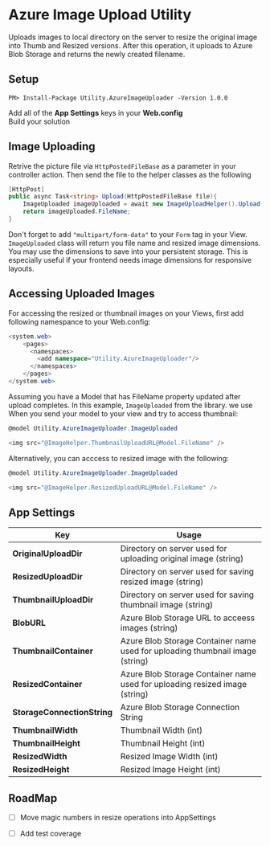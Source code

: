 # Azure Image Upload Utility

Uploads images to local directory on the server to resize the original image into Thumb and Resized versions. After this operation, it uploads to Azure Blob Storage and returns the newly created filename. 

## Setup

```
PM> Install-Package Utility.AzureImageUploader -Version 1.0.0
```
Add all of the **App Settings** keys in your **Web.config**  
Build your solution


## Image Uploading
 
Retrive the picture file via ```HttpPostedFileBase``` as a parameter in your controller action. Then send the file to the helper classes as the following
 
```csharp
[HttpPost]
public async Task<string> Upload(HttpPostedFileBase file){
	ImageUploaded imageUploaded = await new ImageUploadHelper().Upload(file);
	return imageUploaded.FileName;
}
```

Don't forget to add ```"multipart/form-data"``` to your ```Form``` tag in your View.
```ImageUploaded``` class will return you file name and resized image dimensions. You may use the dimensions to save into your persistent storage. This is especially useful if your frontend needs image dimensions for responsive layouts.

## Accessing Uploaded Images

For accessing the resized or thumbnail images on your Views, first add following namespance to your Web.config:

```csharp
<system.web>
	<pages>
      <namespaces>
        <add namespace="Utility.AzureImageUploader"/>
      </namespaces>
    </pages>
</system.web>
```

Assuming you have a Model that has FileName property updated after upload completes. In this example, ```ImageUploaded``` from the library. we use When you send your model to your view and try to access thumbnail:

```csharp
@model Utility.AzureImageUploader.ImageUploaded

<img src="@ImageHelper.ThumbnailUploadURL@Model.FileName" />

```

Alternatively, you can acccess to resized image with the following:

```csharp
@model Utility.AzureImageUploader.ImageUploaded

<img src="@ImageHelper.ResizedUploadURL@Model.FileName" />
```

## App Settings

| Key | Usage |
|-----|-------|
|**OriginalUploadDir**| Directory on server used for uploading original image (string) |
|**ResizedUploadDir**| Directory on server used for saving resized image  (string) |
|**ThumbnailUploadDir**| Directory on server used for saving thumbnail image  (string) |
|**BlobURL**| Azure Blob Storage URL to acceess images  (string) |
|**ThumbnailContainer**| Azure Blob Storage Container name used for uploading thumbnail image  (string) |
|**ResizedContainer**| Azure Blob Storage Container name used for uploading resized image  (string) |
|**StorageConnectionString**| Azure Blob Storage Connection String |
|**ThumbnailWidth**| Thumbnail Width (int) |
|**ThumbnailHeight**| Thumbnail Height (int) |
|**ResizedWidth**| Resized Image Width (int) |
|**ResizedHeight**| Resized Image Height (int) |


## RoadMap

- [ ] Move magic numbers in resize operations into AppSettings
- [ ] Add test coverage

